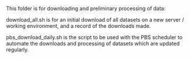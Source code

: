 This folder is for downloading and preliminary processing of data:

download_all.sh is for an initial download of all datasets on a new server / working environment, and a record of the downloads made.

pbs_download_daily.sh is the script to be used with the PBS scheduler to automate the downloads and processing of datasets which are updated regularly.
